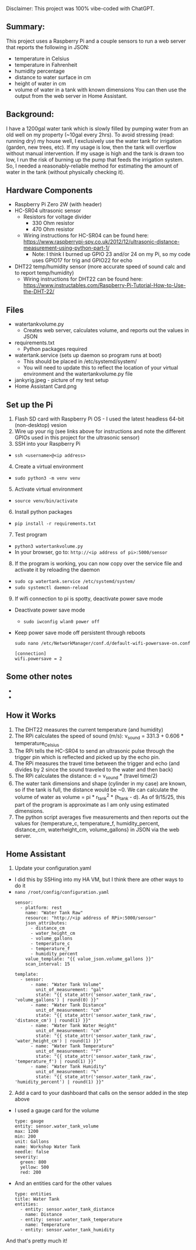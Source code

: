 Disclaimer: This project was 100% vibe-coded with ChatGPT.

## Summary:
This project uses a Raspberry Pi and a couple sensors to run a web server that reports the following in JSON: 
- temperature in Celsius
- temperature in Fahrenheit
- humidity percentage
- distance to water surface in cm
- height of water in cm
- volume of water in a tank with known dimensions
You can then use the output from the web server in Home Assistant.


## Background:
I have a 1200gal water tank which is slowly filled by pumping water from an old well on my property (~10gal every 2hrs).  To avoid stressing (read: running dry) my house well, I exclusively use the water tank for irrigation (garden, new trees, etc).  If my usage is low, then the tank will overflow without manual intervention.  If my usage is high and the tank is drawn too low, I run the risk of burning up the pump that feeds the irrigation system.  So, I needed a reasonably-reliable method for estimating the amount of water in the tank (without physically checking it).


## Hardware Components
- Raspberry Pi Zero 2W (with header)
- HC-SR04 ultrasonic sensor
  - Resistors for voltage divider
    - 330 Ohm resistor
    - 470 Ohm resistor
  - Wiring instructions for HC-SR04 can be found here: https://www.raspberrypi-spy.co.uk/2012/12/ultrasonic-distance-measurement-using-python-part-1/
    - Note: I think I burned up GPIO 23 and/or 24 on my Pi, so my code uses GPIO17 for trig and GPIO22 for echo
- DHT22 temp/humidity sensor (more accurate speed of sound calc and to report temp/humidity)
  - Wiring instructions for DHT22 can be found here: https://www.instructables.com/Raspberry-Pi-Tutorial-How-to-Use-the-DHT-22/


## Files
- watertankvolume.py
  - Creates web server, calculates volume, and reports out the values in JSON
- requirements.txt
  - Python packages required
- watertank.service (sets up daemon so program runs at boot)
  - This should be placed in /etc/systemd/system/
  - You will need to update this to reflect the location of your virtual environment and the watertankvolume.py file
- jankyrig.jpeg - picture of my test setup
- Home Assistant Card.png

## Set up the Pi
1. Flash SD card with Raspberry Pi OS - I used the latest headless 64-bit (non-desktop) vesion
2. Wire up your rig (see links above for instructions and note the different GPIOs used in this project for the ultrasonic sensor)
3. SSH into your Raspberry Pi
-   `ssh <username>@<ip address>`
4. Create a virtual environment
-   `sudo python3 -m venv venv`
5. Activate virtual environment
-   `source venv/bin/activate`
6. Install python packages
-   `pip install -r requirements.txt`
7. Test program
-   `python3 watertankvolume.py`
  - In your browser, go to: `http://<ip address of pi>:5000/sensor`
8. If the program is working, you can now copy over the service file and activate it by reloading the daemon
-   `sudo cp watertank.service /etc/systemd/system/`
-   `sudo systemctl daemon-reload`
9. If wifi connection to pi is spotty, deactivate power save mode
  - Deactivate power save mode
    -   `sudo iwconfig wlan0 power off`
  - Keep power save mode off persistent through reboots

    ```Create file
    sudo nano /etc/NetworkManager/conf.d/default-wifi-powersave-on.conf
    ```

    ```Paste into the file
    [connection]
    wifi.powersave = 2
    ```

## Some other notes
- 
- 

## How it Works
1. The DHT22 measures the current temperature (and humidity)
2. The RPi calculates the speed of sound (m/s): v<sub>sound</sub> = 331.3 + 0.606 * temperature<sub>Celsius</sub>
3. The RPi tells the HC-SR04 to send an ultrasonic pulse through the trigger pin which is reflected and picked up by the echo pin.
4. The RPi measures the travel time between the trigger and echo (and divides by 2 since the sound traveled to the water and then back)
5. The RPi calculates the distance: d =  v<sub>sound</sub> * (travel time/2)
6. The water tank dimensions and shape (cylinder in my case) are known, so if the tank is full, the distance would be ~0.  We can calculate the volume of water as volume = pi * r<sub>tank</sub><sup>2</sup> * (h<sub>tank</sub> - d).  As of 9/15/25, this part of the program is approximate as I am only using estimated dimensions.
7. The python script averages five measurements and then reports out the values for {temperature_c, temperature_f, humidity_percent, distance_cm, waterheight_cm, volume_gallons} in JSON via the web server.

## Home Assistant
1. Update your configuration.yaml
  - I did this by SSHing into my HA VM, but I think there are other ways to do it
  - `nano /root/config/configuration.yaml`
    ```
    sensor:
      - platform: rest
        name: "Water Tank Raw"
        resource: "http://<ip address of RPi>:5000/sensor"
        json_attributes:
          - distance_cm
          - water_height_cm
          - volume_gallons
          - temperature_c
          - temperature_f
          - humidity_percent
        value_template: "{{ value_json.volume_gallons }}"
        scan_interval: 15

    template:
      - sensor:
          - name: "Water Tank Volume"
            unit_of_measurement: "gal"
            state: "{{ state_attr('sensor.water_tank_raw', 'volume_gallons') | round(0) }}"
          - name: "Water Tank Distance"
            unit_of_measurement: "cm"
            state: "{{ state_attr('sensor.water_tank_raw', 'distance_cm') | round(1) }}"
          - name: "Water Tank Water Height"
            unit_of_measurement: "cm"
            state: "{{ state_attr('sensor.water_tank_raw', 'water_height_cm') | round(1) }}"
          - name: "Water Tank Temperature"
            unit_of_measurement: "°F"
            state: "{{ state_attr('sensor.water_tank_raw', 'temperature_f') | round(1) }}"
          - name: "Water Tank Humidity"
            unit_of_measurement: "%"
            state: "{{ state_attr('sensor.water_tank_raw', 'humidity_percent') | round(1) }}"
      ```
2. Add a card to your dashboard that calls on the sensor added in the step above
  - I used a gauge card for the volume
    ```
    type: gauge
    entity: sensor.water_tank_volume
    max: 1200
    min: 200
    unit: Gallons
    name: Workshop Water Tank
    needle: false
    severity:
      green: 800
      yellow: 500
      red: 200
    ```
  - And an entities card for the other values
    ```
    type: entities
    title: Water Tank
    entities:
      - entity: sensor.water_tank_distance
        name: Distance
      - entity: sensor.water_tank_temperature
        name: Temperature
      - entity: sensor.water_tank_humidity
    ```

And that's pretty much it!
